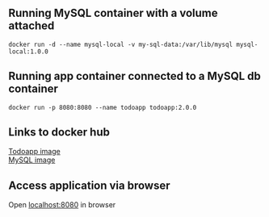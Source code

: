 ## Running MySQL container with a volume attached
```
docker run -d --name mysql-local -v my-sql-data:/var/lib/mysql mysql-local:1.0.0
```

## Running app container connected to a MySQL db container
```
docker run -p 8080:8080 --name todoapp todoapp:2.0.0
```

## Links to docker hub
[Todoapp image](https://hub.docker.com/r/artemmusii/todoapp)\
[MySQL image](https://hub.docker.com/r/artemmusii/mysql-local)


## Access application via browser
Open [localhost:8080]('http://localhost:8080/) in browser
